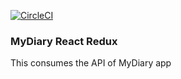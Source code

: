 [![CircleCI](https://circleci.com/gh/sulenchy/MyDiary-React-Redux.svg?style=svg)](https://circleci.com/gh/sulenchy/MyDiary-React-Redux)

### MyDiary React Redux

This consumes the API of MyDiary app